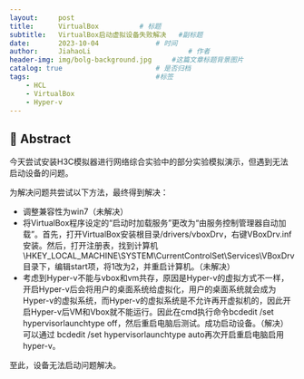 ```yaml
---
layout:     post
title:      VirtualBox			# 标题 
subtitle:   VirtualBox启动虚拟设备失败解决   #副标题
date:       2023-10-04 				# 时间
author:     JiahaoLi 						# 作者
header-img: img/bolg-background.jpg 	#这篇文章标题背景图片
catalog: true 						# 是否归档
tags:								#标签
    - HCL
    - VirtualBox
    - Hyper-v
---
```


## 📖 Abstract

今天尝试安装H3C模拟器进行网络综合实验中的部分实验模拟演示，但遇到无法启动设备的问题。

为解决问题共尝试以下方法，最终得到解决：
- 调整兼容性为win7（未解决）
- 将VirtualBox程序设定的“启动时加载服务”更改为“由服务控制管理器自动加载”。首先，打开VirtualBox安装根目录/drivers/vboxDrv，右键VBoxDrv.inf安装。然后，打开注册表，找到计算机\HKEY_LOCAL_MACHINE\SYSTEM\CurrentControlSet\Services\VBoxDrv目录下，编辑start项，将1改为2，并重启计算机。（未解决）
- 考虑到Hyper-v不能与vbox和vm共存，原因是Hyper-v的虚拟方式不一样，开启Hyper-v后会将用户的桌面系统给虚拟化，用户的桌面系统就会成为Hyper-v的虚拟系统，而Hyper-v的虚拟系统是不允许再开虚拟机的，因此开启Hyper-v后VM和Vbox就不能运行。因此在cmd执行命令bcdedit /set hypervisorlaunchtype off，然后重启电脑后测试。成功启动设备。（解决）可以通过 bcdedit /set hypervisorlaunchtype auto再次开启重启电脑启用hyper-v。

至此，设备无法启动问题解决。
